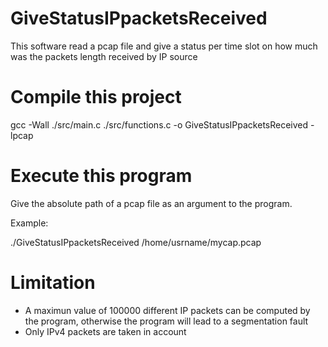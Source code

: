 # GiveStatusIPpacketsReceived
This software read a pcap file and give a status per time slot on how much was the packets length received by IP source

# Compile this project
  gcc -Wall ./src/main.c ./src/functions.c -o GiveStatusIPpacketsReceived -lpcap

# Execute this program
Give the absolute path of a pcap file as an argument to the program.

Example:

  ./GiveStatusIPpacketsReceived /home/usrname/mycap.pcap

# Limitation

* A maximun value of 100000 different IP packets can be computed by the program, otherwise the program will lead to a segmentation fault
* Only IPv4 packets are taken in account

